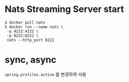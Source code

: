 
# Nats Streaming Server start

```shell
$ docker pull nats
$ docker run --name nats \
 -p 4222:4222 \
 -p 8222:8222 \
 nats --http_port 8222
```

# sync, async

`spring.profiles.active` 를 변경하여 사용